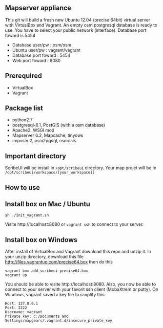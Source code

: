## Mapserver appliance

This git will build a fresh new Ubuntu 12.04 (precise 64bit) virtual server with VirtualBox and Vagrant.  An empty osm postgresql database is ready to use.  You have to select your public network (interface).  Database port foward is 5454

 * Database user/pw  : osm/osm
 * Ubuntu user/pw  : vagrant/vagrant
 * Database port foward : 5454
 * Web port foward : 8080

## Prerequired

 * VirtualBox
 * Vagrant

## Package list

 * python2.7
 * postgresql-9.1, PostGIS (with a osm database)
 * Apache2, WSGI mod
 * Mapserver 6.2, Mapcache, tinyows
 * imposm 2, osm2pgsql, osmosis


## Important directory

ScribeUI will be install in `/opt/scribeui` directory.  Your map projet will be in `/opt/scribeui/workspace/[your_workspace]]`

## How to use



## Install box on Mac / Ubuntu

	sh ./init_vagrant.sh

Visite http://localhost:8080 or `vagrant ssh` to connect to your server.
	

## Install box on Windows

After install of VirtualBox and Vagrant download this repo and unzip it.  In your unzip directory, download this file http://files.vagrantup.com/precise64.box then do this


	vagrant box add scribeui precise64.box 
	vagrant up 

You should be able to visite http://localhost:8080.   Also, you now be able to connect to your server with your favorit ssh client (MobaXtrem or putty).  On Windows, vagrant saved a key file to simplify this:

	Host: 127.0.0.1
	Port: 2222
	Username: vagrant
	Private key: C:/Documents and Settings/mapgears/.vagrant.d/insecure_private_key





